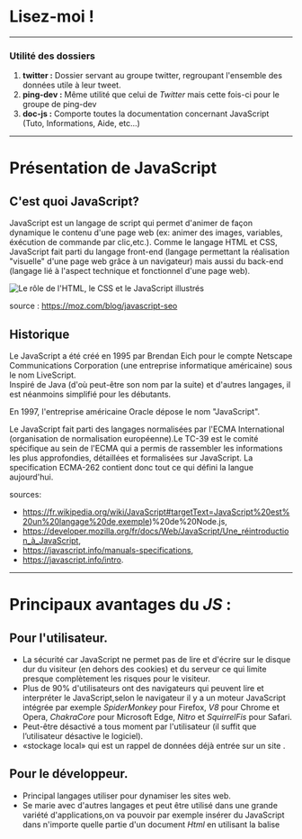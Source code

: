 # Lisez-moi !
---
### Utilité des dossiers

1. **twitter :** Dossier servant au groupe twitter, regroupant l'ensemble des données utile à leur tweet.
&nbsp; 
2. **ping-dev :** Même utilité que celui de _Twitter_ mais cette fois-ci pour le groupe de ping-dev
&nbsp;
3. **doc-js :** Comporte toutes la documentation concernant JavaScript (Tuto, Informations, Aide, etc...)
--------------------------------------------------------------------

# Présentation de JavaScript  
  

## C'est quoi JavaScript?
JavaScript est un langage de script qui permet d'animer de façon dynamique le contenu d'une page web (ex: animer des images, variables, éxécution de commande par clic,etc.). 
Comme le langage HTML et CSS, JavaScript fait parti du langage front-end (langage permettant la réalisation "visuelle" d'une page web grâce à un navigateur) mais aussi du back-end (langage lié à l'aspect technique et fonctionnel d'une page web).


    
![Le rôle de l'HTML, le CSS et le JavaScript illustrés](https://miro.medium.com/max/700/0*ZMASD5UBLzXQsrpg) 
 
source : https://moz.com/blog/javascript-seo 
 
## Historique  
Le JavaScript a été créé en 1995 par Brendan Eich pour le compte Netscape Communications Corporation (une entreprise informatique américaine) sous le nom LiveScript.  
Inspiré de Java (d'où peut-être son nom par la suite) et d'autres langages, il est néanmoins simplifié pour les débutants.  

En 1997, l'entreprise américaine Oracle dépose le nom "JavaScript".

Le JavaScript fait parti des langages normalisées par l'ECMA International (organisation de normalisation européenne).Le TC-39 est le comité spécifique au sein de l'ECMA qui a permis de rassembler les informations les plus approfondies, détaillées et formalisées sur JavaScript. La specification ECMA-262 contient donc tout ce qui défini la langue aujourd'hui.   

sources: 
* https://fr.wikipedia.org/wiki/JavaScript#targetText=JavaScript%20est%20un%20langage%20de,exemple)%20de%20Node.js,  
* https://developer.mozilla.org/fr/docs/Web/JavaScript/Une_réintroduction_à_JavaScript,  
* https://javascript.info/manuals-specifications,
* https://javascript.info/intro. 

-------------------------------------------------------------------

# Principaux avantages du _JS_ :



## Pour l'utilisateur.

* La sécurité car JavaScript ne permet pas de lire et d'écrire sur le disque dur du visiteur (en dehors des cookies) et du serveur ce qui limite presque complètement les risques pour le visiteur. 
* Plus de 90% d'utilisateurs ont des navigateurs qui peuvent lire et interpréter le JavaScript,selon le  navigateur il y a un moteur JavaScript intégrée par exemple _SpiderMonkey_ pour Firefox, _V8_ pour Chrome et Opera, _ChakraCore_ pour Microsoft Edge, _Nitro_ et _SquirrelFis_ pour Safari.
* Peut-être désactivé a tous moment par l'utilisateur (il suffit que l’utilisateur désactive le logiciel).
* «stockage local» qui est un rappel de données déjà entrée sur un site .


## Pour le développeur.

* Principal langages utiliser pour dynamiser les sites web.
* Se marie avec d'autres langages et peut être utilisé dans une grande variété d'applications,on va pouvoir par exemple insérer du JavaScript dans n'importe quelle partie d'un document _Html_ en utilisant la balise <Script>
* Permet d'obtenir et des définir des cookies, poser des questions au visiteur, afficher des messages.
* Peut également être utilisé dans des scripts écrits dans d'autres langages tels que _Perl_ et _PHP_.
* un code Java script sera écrit dans un Framework, sera beaucoup claire et donc plus facile  a maintenir.
* Les navigateurs web sont extrêmement efficaces pour le traduire grâce a _Ajax_  et _Comet_,qui sont des logiciel qui permettent a JavaScript de mettre à jour une page sans la recharger entièrement en envoyant des requêtes au dépôt distant et en téléchargeant et en chargeant les fichiers.


## Exemples de restrictions

* JavaScript applique certaines restrictions qui sont a la fois des avantages et des inconvénients ,en effet par exemple avec Javascript:
 - l’utilisateur ne pourra pas lire ou écrire des fichiers arbitraires sur le disque dur, les copier ou exécuter des programmes car il n'a pas d'accès direct aux fonctions du système d'exploitation.
-l’utilisateur peut travailler avec des fichier sur les navigateur récent mais l’accès sera limité et fourni uniquement si l'utilisateur exécute certaines actions, telles que «déposer» un fichier dans une fenêtre du navigateur ou le sélectionner via une balise <input>.
- la capacité de recevoir des données d'autres sites / domaines est réduite. Bien que possible, il nécessite un accord explicite (exprimé dans les en-têtes HTTP)du coté distant bien que JavaScript  communique facilement sur le réseau avec le serveur d'où provient la page actuelle .
etc..
Néanmoins ces  restrictions sont faite pour la sécurité des informations privées et des données de l’utilisateur ,il est possible de les contourner ,cela nécessite parfois une autorisation explicite de utilisateur (comme pour interagir avec une caméra ou un microphone et d’autres périphériques) .



Source principale: http://javascript.info/js




















